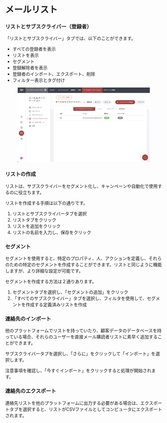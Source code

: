 # メールリスト

### リストとサブスクライバー（登録者）

「リストとサブスクライバー」タブでは、以下のことができます。

* すべての登録者を表示
* リストを表示
* セグメント
* 登録解除者を表示
* 登録者のインポート、エクスポート、削除
* フィルター表示とタグ付け

<figure><img src="../../.gitbook/assets/スクリーンショット 2022-12-26 21.33.33.png" alt=""><figcaption></figcaption></figure>

### リストの作成

リストは、サブスクライバーをセグメント化し、キャンペーンや自動化で使用するのに役立ちます。

リストを作成する手順は以下の通りです。

1. リストとサブスクライバータブを選択
2. リストタブをクリック
3. リストを追加をクリック
4. リストの名前を入力し、保存をクリック

### セグメント

セグメントを使用すると、特定のプロパティ、人、アクションを定義し、それらのための特定のセグメントを作成することができます。リストと同じように機能しますが、より詳細な設定が可能です。

セグメントを作成する方法は２通りあります。

1. セグメントタブを選択し、「セグメントの追加」をクリック
2. 「すべてのサブスクライバー」タブを選択し、フィルタを使用して、セグメントを作成する定義済みリストを作成

### 連絡先のインポート

他のプラットフォームでリストを持っていたり、顧客データのデータベースを持っている場合、それらのユーザーを直接メール購読者リストに素早く追加することができます。

サブスクライバータブを選択し、「さらに」をクリックして「インポート」を選択します。

注意事項を確認し、「今すぐインポート」をクリックすると処理が開始されます。

### 連絡先のエクスポート

連絡先リストを他のプラットフォームに出力する必要がある場合は、エクスポートタブを選択すると、リストがCSVファイルとしてコンピュータにエクスポートされます。
